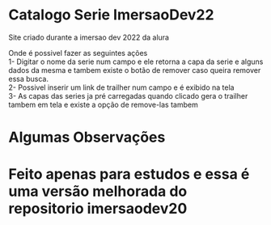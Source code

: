 # Catalogo Serie ImersaoDev22
Site criado durante a imersao dev 2022 da alura

Onde é possivel fazer as seguintes ações
<br>
1- Digitar o nome da serie num campo e ele retorna a capa da serie e alguns dados da mesma e tambem existe o botão de remover caso queira remover essa busca.
<br>
2- Possivel inserir um link de trailher num campo e é exibido na tela
<br>
3- As capas das series ja pré carregadas quando clicado gera o trailher tambem em tela e existe a opção de remove-las tambem


# Algumas Observações
# Feito apenas para estudos e essa é uma versão melhorada do repositorio imersaodev20
